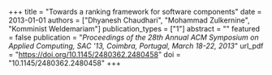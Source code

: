 +++
title = "Towards a ranking framework for software components"
date = 2013-01-01
authors = ["Dhyanesh Chaudhari", "Mohammad Zulkernine", "Komminist Weldemariam"]
publication_types = ["1"]
abstract = ""
featured = false
publication = "*Proceedings of the 28th Annual ACM Symposium on Applied Computing, SAC '13, Coimbra, Portugal, March 18-22, 2013*"
url_pdf = "https://doi.org/10.1145/2480362.2480458"
doi = "10.1145/2480362.2480458"
+++


